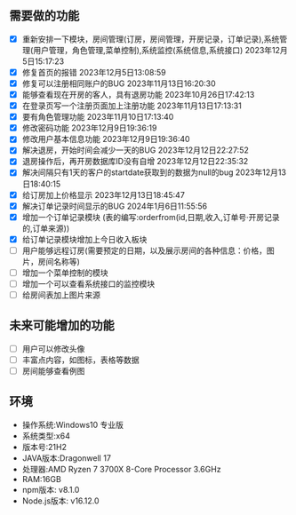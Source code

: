 ##	需要做的功能

- [x] 重新安排一下模块，房间管理(订房，房间管理，开房记录，订单记录),系统管理(用户管理，角色管理,菜单控制),系统监控(系统信息,系统接口)  2023年12月5日15:17:23
- [x] 修复首页的报错 2023年12月5日13:08:59
- [x] 修复可以注册相同账户的BUG  2023年11月13日16:20:30
- [x] 能够查看现在开房的客人，具有退房功能  2023年10月26日17:42:13
- [x] 在登录页写一个注册页面加上注册功能  2023年11月13日17:13:31
- [x] 要有角色管理功能  2023年11月10日17:13:40
- [x] 修改密码功能  2023年12月9日19:36:19
- [x] 修改用户基本信息功能   2023年12月9日19:36:40
- [x] 解决退房，开始时间会减少一天的BUG  2023年12月12日22:27:52
- [x] 退房操作后，再开房数据库ID没有自增  2023年12月12日22:35:32
- [x] 解决间隔只有1天的客户的startdate获取到的数据为null的bug 2023年12月13日18:40:15
- [x] 给订房加上价格显示 2023年12月13日18:45:47
- [x] 解决订单记录时间显示的BUG  2024年1月6日11:55:56
- [x] 增加一个订单记录模块 (表的编写:orderfrom(id,日期,收入,订单号·开房记录的,订单来源))
- [x] 给订单记录模块增加上今日收入板块
- [ ] 用户能够远程订房(需要预定的日期，以及展示房间的各种信息：价格，图片，房间名称等)
- [ ] 增加一个菜单控制的模块
- [ ] 增加一个可以查看系统接口的监控模块
- [ ] 给房间表加上图片来源

##	未来可能增加的功能

- [ ] 用户可以修改头像
- [ ] 丰富点内容，如图标，表格等数据
- [ ] 房间能够查看例图

##	环境

- 操作系统:Windows10 专业版
- 系统类型:x64
- 版本号:21H2
- JAVA版本:Dragonwell 17
- 处理器:AMD Ryzen 7 3700X 8-Core Processor 3.6GHz
- RAM:16GB
- npm版本: v8.1.0
- Node.js版本: v16.12.0
